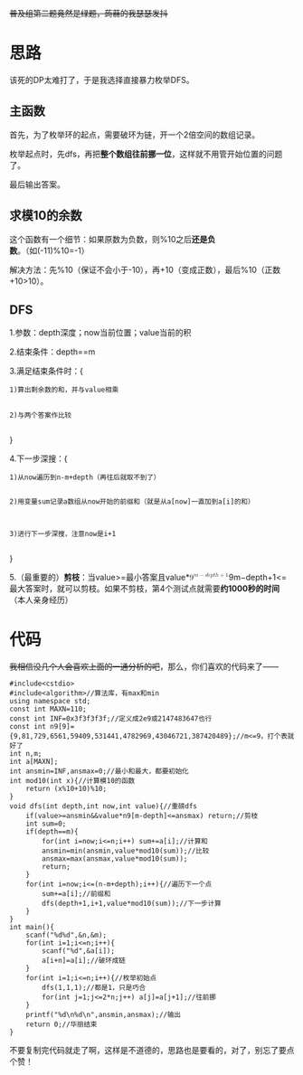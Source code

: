 <p><s>普及组第二题竟然是绿题，蒟蒻的我瑟瑟发抖</s></p>
<h1>思路</h1>
<p>该死的DP太难打了，于是我选择直接暴力枚举DFS。</p>
<h2>主函数</h2>
<p>首先，为了枚举环的起点，需要破环为链，开一个2倍空间的数组记录。</p>
<p>枚举起点时，先dfs，再把<strong>整个数组往前挪一位</strong>，这样就不用管开始位置的问题了。</p>
<p>最后输出答案。</p>
<h2>求模10的余数</h2>
<p>这个函数有一个细节：如果原数为负数，则%10之后<strong>还是负数</strong>。（如(-11)%10=-1）</p>
<p>解决方法：先%10（保证不会小于-10），再+10（变成正数），最后%10（正数+10&gt;10）。</p>
<h2>DFS</h2>
<p>1.参数：depth深度；now当前位置；value当前的积</p>
<p>2.结束条件：depth==m</p>
<p>3.满足结束条件时：{</p>
<pre><code data-rendered-lang="undefined">1)算出剩余数的和，并与value相乘

2)与两个答案作比较
</code></pre>
<p>}</p>
<p>4.下一步深搜：{</p>
<pre><code data-rendered-lang="excel"><span class="hljs-number">1</span>)从<span class="hljs-built_in">now</span>遍历到<span class="hljs-built_in">n</span>-m+depth（再往后就取不到了）

<span class="hljs-number">2</span>)用变量<span class="hljs-built_in">sum</span>记录a数组从<span class="hljs-built_in">now</span>开始的前缀和（就是从a[<span class="hljs-built_in">now</span>]一直加到a[i]的和）

<span class="hljs-number">3</span>)进行下一步深搜，注意<span class="hljs-built_in">now</span>是i+<span class="hljs-number">1</span>
</code></pre>
<p>}</p>
<p>5.（最重要的）<strong>剪枝</strong>：当value&gt;=最小答案且value*<span><span class="katex"><span class="katex-mathml"><math xmlns="http://www.w3.org/1998/Math/MathML"><semantics><mrow><msup><mn>9</mn><mrow><mi>m</mi><mo>−</mo><mi>d</mi><mi>e</mi><mi>p</mi><mi>t</mi><mi>h</mi><mo>+</mo><mn>1</mn></mrow></msup></mrow><annotation encoding="application/x-tex">9^{m-depth+1}</annotation></semantics></math></span><span class="katex-html" aria-hidden="true"><span class="base"><span class="strut" style="height:0.8491079999999999em;vertical-align:0em;"></span><span class="mord"><span class="mord">9</span><span class="msupsub"><span class="vlist-t"><span class="vlist-r"><span class="vlist" style="height:0.8491079999999999em;"><span style="top:-3.063em;margin-right:0.05em;"><span class="pstrut" style="height:2.7em;"></span><span class="sizing reset-size6 size3 mtight"><span class="mord mtight"><span class="mord mathnormal mtight">m</span><span class="mbin mtight">−</span><span class="mord mathnormal mtight">d</span><span class="mord mathnormal mtight">e</span><span class="mord mathnormal mtight">p</span><span class="mord mathnormal mtight">t</span><span class="mord mathnormal mtight">h</span><span class="mbin mtight">+</span><span class="mord mtight">1</span></span></span></span></span></span></span></span></span></span></span></span></span>&lt;=最大答案时，就可以剪枝。如果不剪枝，第4个测试点就需要<strong>约1000秒的时间</strong>（本人亲身经历）</p>
<h1>代码</h1>
<p><s>我相信没几个人会喜欢上面的一通分析的吧</s>，那么，你们喜欢的代码来了——</p>
<pre><code class="language-cpp" data-rendered-lang="cpp"><span class="hljs-meta">#<span class="hljs-meta-keyword">include</span><span class="hljs-meta-string">&lt;cstdio&gt;</span></span>
<span class="hljs-meta">#<span class="hljs-meta-keyword">include</span><span class="hljs-meta-string">&lt;algorithm&gt;//算法库，有max和min</span></span>
<span class="hljs-keyword">using</span> <span class="hljs-keyword">namespace</span> <span class="hljs-built_in">std</span>;
<span class="hljs-keyword">const</span> <span class="hljs-keyword">int</span> MAXN=<span class="hljs-number">110</span>;
<span class="hljs-keyword">const</span> <span class="hljs-keyword">int</span> INF=<span class="hljs-number">0x3f3f3f3f</span>;<span class="hljs-comment">//定义成2e9或2147483647也行</span>
<span class="hljs-keyword">const</span> <span class="hljs-keyword">int</span> n9[<span class="hljs-number">9</span>]={<span class="hljs-number">9</span>,<span class="hljs-number">81</span>,<span class="hljs-number">729</span>,<span class="hljs-number">6561</span>,<span class="hljs-number">59409</span>,<span class="hljs-number">531441</span>,<span class="hljs-number">4782969</span>,<span class="hljs-number">43046721</span>,<span class="hljs-number">387420489</span>};<span class="hljs-comment">//m&lt;=9，打个表就好了</span>
<span class="hljs-keyword">int</span> n,m;
<span class="hljs-keyword">int</span> a[MAXN];
<span class="hljs-keyword">int</span> ansmin=INF,ansmax=<span class="hljs-number">0</span>;<span class="hljs-comment">//最小和最大，都要初始化</span>
<span class="hljs-function"><span class="hljs-keyword">int</span> <span class="hljs-title">mod10</span><span class="hljs-params">(<span class="hljs-keyword">int</span> x)</span></span>{<span class="hljs-comment">//计算模10的函数</span>
	<span class="hljs-keyword">return</span> (x%<span class="hljs-number">10</span>+<span class="hljs-number">10</span>)%<span class="hljs-number">10</span>;
}
<span class="hljs-function"><span class="hljs-keyword">void</span> <span class="hljs-title">dfs</span><span class="hljs-params">(<span class="hljs-keyword">int</span> depth,<span class="hljs-keyword">int</span> now,<span class="hljs-keyword">int</span> value)</span></span>{<span class="hljs-comment">//重磅dfs</span>
	<span class="hljs-keyword">if</span>(value&gt;=ansmin&amp;&amp;value*n9[m-depth]&lt;=ansmax) <span class="hljs-keyword">return</span>;<span class="hljs-comment">//剪枝</span>
	<span class="hljs-keyword">int</span> sum=<span class="hljs-number">0</span>;
	<span class="hljs-keyword">if</span>(depth==m){
		<span class="hljs-keyword">for</span>(<span class="hljs-keyword">int</span> i=now;i&lt;=n;i++) sum+=a[i];<span class="hljs-comment">//计算和</span>
		ansmin=min(ansmin,value*mod10(sum));<span class="hljs-comment">//比较</span>
		ansmax=max(ansmax,value*mod10(sum));
		<span class="hljs-keyword">return</span>;
	}
	<span class="hljs-keyword">for</span>(<span class="hljs-keyword">int</span> i=now;i&lt;=(n-m+depth);i++){<span class="hljs-comment">//遍历下一个点</span>
		sum+=a[i];<span class="hljs-comment">//前缀和</span>
		dfs(depth+<span class="hljs-number">1</span>,i+<span class="hljs-number">1</span>,value*mod10(sum));<span class="hljs-comment">//下一步计算</span>
	}
}
<span class="hljs-function"><span class="hljs-keyword">int</span> <span class="hljs-title">main</span><span class="hljs-params">()</span></span>{
	<span class="hljs-built_in">scanf</span>(<span class="hljs-string">"%d%d"</span>,&amp;n,&amp;m);
	<span class="hljs-keyword">for</span>(<span class="hljs-keyword">int</span> i=<span class="hljs-number">1</span>;i&lt;=n;i++){
		<span class="hljs-built_in">scanf</span>(<span class="hljs-string">"%d"</span>,&amp;a[i]);
		a[i+n]=a[i];<span class="hljs-comment">//破环成链</span>
	}
	<span class="hljs-keyword">for</span>(<span class="hljs-keyword">int</span> i=<span class="hljs-number">1</span>;i&lt;=n;i++){<span class="hljs-comment">//枚举初始点</span>
		dfs(<span class="hljs-number">1</span>,<span class="hljs-number">1</span>,<span class="hljs-number">1</span>);<span class="hljs-comment">//都是1，只是巧合</span>
		<span class="hljs-keyword">for</span>(<span class="hljs-keyword">int</span> j=<span class="hljs-number">1</span>;j&lt;=<span class="hljs-number">2</span>*n;j++) a[j]=a[j+<span class="hljs-number">1</span>];<span class="hljs-comment">//往前挪</span>
	}
	<span class="hljs-built_in">printf</span>(<span class="hljs-string">"%d\n%d\n"</span>,ansmin,ansmax);<span class="hljs-comment">//输出</span>
	<span class="hljs-keyword">return</span> <span class="hljs-number">0</span>;<span class="hljs-comment">//华丽结束</span>
}
</code></pre>
<p>不要复制完代码就走了啊，这样是不道德的，思路也是要看的，对了，别忘了要点个赞！</p>
